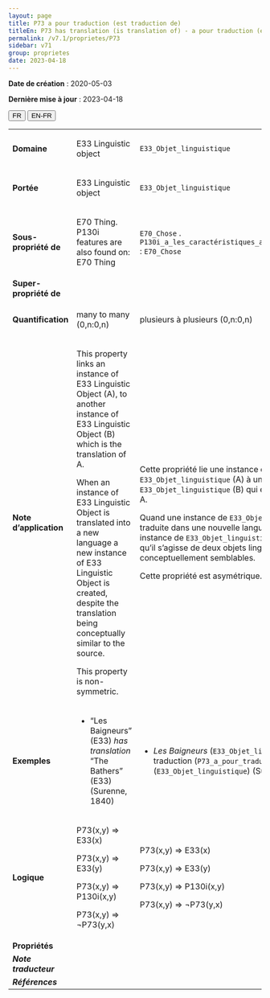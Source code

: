 ```yaml
---
layout: page
title: P73 a pour traduction (est traduction de)
titleEn: P73 has translation (is translation of) - a pour traduction (est traduction de)
permalink: /v7.1/proprietes/P73
sidebar: v71
group: proprietes
date: 2023-04-18
---
```


**Date de création** : 2020-05-03

**Dernière mise à jour** : 2023-04-18

<div class="lang-buttons">
  <button id="fr" class="activate">FR</button>
  <button id="en-fr">EN-FR</button>
</div>

<table>
<tbody>
<tr>
<td><strong>Domaine</strong></td>
<td class="en">
<p>E33 Linguistic object</p>
</td>
<td>
<p><code class="language-plaintext highlighter-rouge">E33_Objet_linguistique</code></p>
</td>
</tr>
<tr>
<td><strong>Portée</strong></td>
<td class="en">
<p>E33 Linguistic object</p>
</td>
<td>
<p><code class="language-plaintext highlighter-rouge">E33_Objet_linguistique</code></p>
</td>
</tr>
<tr>
<td><strong>Sous-propriété de</strong></td>
<td class="en">
<p>E70 Thing. P130i features are also found on: E70 Thing</p>
</td>
<td>
<p><code class="language-plaintext highlighter-rouge">E70_Chose</code> . <code class="language-plaintext highlighter-rouge">P130i_a_les_caractéristiques_aussi_présentes_sur</code> : <code class="language-plaintext highlighter-rouge">E70_Chose</code></p>
</td>
</tr>
<tr>
<td><strong>Super-propriété de</strong></td>
<td class="en">
</td>
<td>
</td>
</tr>
<tr>
<td><strong>Quantification</strong></td>
<td class="en">
<p>many to many (0,n:0,n)</p>
</td>
<td>
<p>plusieurs à plusieurs (0,n:0,n)</p>
</td>
</tr>
<tr>
<td><strong>Note d’application</strong></td>
<td class="en">
<p>This property links an instance of E33 Linguistic Object (A), to another instance of E33 Linguistic Object (B) which is the translation of A.</p>
<p>When an instance of E33 Linguistic Object is translated into a new language a new instance of E33 Linguistic Object is created, despite the translation being conceptually similar to the source.</p>
<p>This property is non-symmetric.</p>
</td>
<td>
<p>Cette propriété lie une instance de <code class="language-plaintext highlighter-rouge">E33_Objet_linguistique</code> (A) à une autre instance de <code class="language-plaintext highlighter-rouge">E33_Objet_linguistique</code> (B) qui est la traduction de A.</p>
<p>Quand une instance de <code class="language-plaintext highlighter-rouge">E33_Objet_linguistique</code> est traduite dans une nouvelle langue, une nouvelle instance de <code class="language-plaintext highlighter-rouge">E33_Objet_linguistique</code> est créée, bien qu’il s’agisse de deux objets linguistiques conceptuellement semblables.</p>
<p>Cette propriété est asymétrique.</p>
</td>
</tr>
<tr>
<td><strong>Exemples</strong></td>
<td class="en">
<ul>
<li><p>“Les Baigneurs” (E33) <em>has translation</em> “The Bathers” (E33) (Surenne, 1840)</p>
</li>
</ul>
</td>
<td>
<ul>
<li><p><em>Les Baigneurs</em> (<code class="language-plaintext highlighter-rouge">E33_Objet_linguistique</code>) a pour traduction (<code class="language-plaintext highlighter-rouge">P73_a_pour_traduction</code>) <em>The Bathers</em> (<code class="language-plaintext highlighter-rouge">E33_Objet_linguistique</code>) (Surenne, 1840)</p>
</li>
</ul>
</td>
</tr>
<tr>
<td><strong>Logique</strong></td>
<td class="en">
<p>P73(x,y) ⇒ E33(x)</p>
<p>P73(x,y) ⇒ E33(y) </p>
<p>P73(x,y) ⇒ P130i(x,y)</p>
<p>P73(x,y) ⇒ ¬P73(y,x)</p>
</td>
<td>
<p>P73(x,y) ⇒ E33(x)</p>
<p>P73(x,y) ⇒ E33(y) </p>
<p>P73(x,y) ⇒ P130i(x,y)</p>
<p>P73(x,y) ⇒ ¬P73(y,x)</p>
</td>
</tr>
<tr>
<td><strong>Propriétés</strong></td>
<td class="en">
</td>
<td>
</td>
</tr>
<tr>
<td><strong><em>Note traducteur</em></strong></td>
<td colspan="2">
</td>
</tr>
<tr>
<td><strong><em>Références</em></strong></td>
<td colspan="2">
<p><em></em></p>
</td>
</tr>
</tbody>
</table>

				